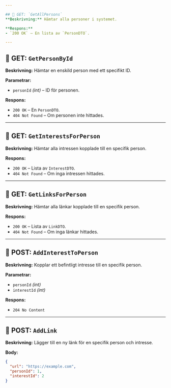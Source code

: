 ```yaml
---

## 🔹 GET: `GetAllPersons`
**Beskrivning:** Hämtar alla personer i systemet.

**Respons:**
- `200 OK` – En lista av `PersonDTO`.

---
```


## 🔹 GET: `GetPersonById`
**Beskrivning:** Hämtar en enskild person med ett specifikt ID.

**Parametrar:**
- `personId` *(int)* – ID för personen.

**Respons:**
- `200 OK` – En `PersonDTO`.
- `404 Not Found` – Om personen inte hittades.

---

## 🔹 GET: `GetInterestsForPerson`
**Beskrivning:** Hämtar alla intressen kopplade till en specifik person.

**Respons:**
- `200 OK` – Lista av `InterestDTO`.
- `404 Not Found` – Om inga intressen hittades.

---

## 🔹 GET: `GetLinksForPerson`
**Beskrivning:** Hämtar alla länkar kopplade till en specifik person.

**Respons:**
- `200 OK` – Lista av `LinkDTO`.
- `404 Not Found` – Om inga länkar hittades.

---

## 🔸 POST: `AddInterestToPerson`
**Beskrivning:** Kopplar ett befintligt intresse till en specifik person.

**Parametrar:**
- `personId` *(int)*
- `interestId` *(int)*

**Respons:**
- `204 No Content`

---

## 🔸 POST: `AddLink`
**Beskrivning:** Lägger till en ny länk för en specifik person och intresse.

**Body:**
```json
{
  "url": "https://example.com",
  "personId": 1,
  "interestId": 2
}
